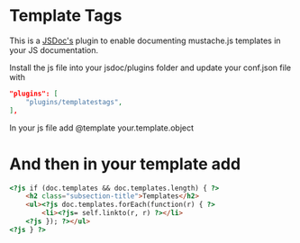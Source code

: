 Template Tags
=============

This is a [JSDoc's](https://github.com/jsdoc3/jsdoc) plugin to enable documenting mustache.js templates in your JS documentation.

Install the js file into your jsdoc/plugins folder and update your conf.json file with
```JSON
"plugins": [
    "plugins/templatestags",
],
```

In your js file add @template your.template.object

And then in your template add
====================
```HTML
<?js if (doc.templates && doc.templates.length) { ?>
    <h2 class="subsection-title">Templates</h2>
    <ul><?js doc.templates.forEach(function(r) { ?>
        <li><?js= self.linkto(r, r) ?></li>
    <?js }); ?></ul>
<?js } ?>
```